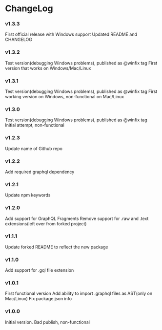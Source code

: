 # ChangeLog

### v1.3.3

First official release with Windows support
Updated README and CHANGELOG

### v1.3.2

Test version(debugging Windows problems), published as @winfix tag
First version that works on Windows/Mac/Linux

### v1.3.1

Test version(debugging Windows problems), published as @winfix tag
First working version on Windows, non-functional on Mac/Linux

### v1.3.0

Test version(debugging Windows problems), published as @winfix tag
Initial attempt, non-functional

### v1.2.3

Update name of Github repo

### v1.2.2

Add required graphql dependency

### v1.2.1

Update npm keywords

### v1.2.0

Add support for GraphQL Fragments
Remove support for .raw and .text extensions(left over from forked project)

### v1.1.1

Update forked README to reflect the new package

### v1.1.0

Add support for .gql file extension

### v1.0.1

First functional version
Add ability to import .graphql files as AST(only on Mac/Linux)
Fix package.json info

### v1.0.0

Initial version. Bad publish, non-functional

